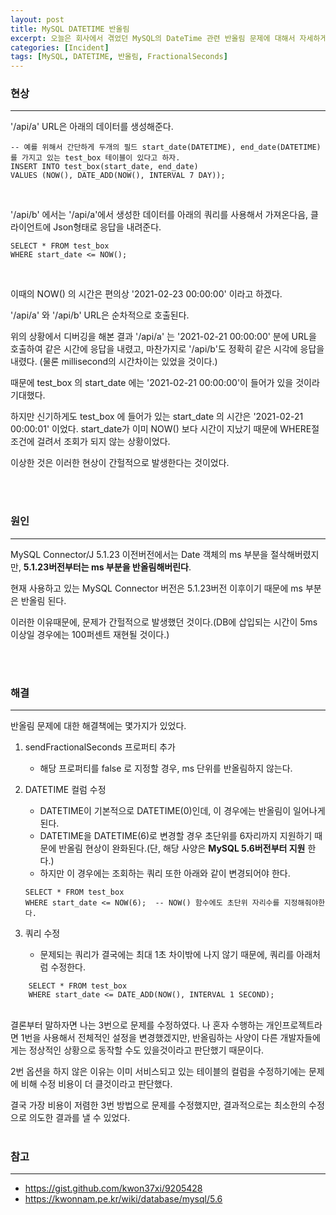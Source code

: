 ```yaml
---
layout: post
title: MySQL DATETIME 반올림
excerpt: 오늘은 회사에서 겪었던 MySQL의 DateTime 관련 반올림 문제에 대해서 자세하게 알아보려고 한다.
categories: [Incident]
tags: [MySQL, DATETIME, 반올림, FractionalSeconds]
---
```


### 현상
<hr>
'/api/a' URL은 아래의 데이터를 생성해준다. 

~~~mysql
-- 예를 위해서 간단하게 두개의 필드 start_date(DATETIME), end_date(DATETIME)를 가지고 있는 test_box 테이블이 있다고 하자.
INSERT INTO test_box(start_date, end_date)
VALUES (NOW(), DATE_ADD(NOW(), INTERVAL 7 DAY));
~~~
<br>

'/api/b' 에서는 '/api/a'에서 생성한 데이터를 아래의 쿼리를 사용해서 가져온다음, 클라이언트에 Json형태로 응답을 내려준다.

~~~mysql
SELECT * FROM test_box
WHERE start_date <= NOW();
~~~
<br>

이때의 NOW() 의 시간은 편의상 '2021-02-23 00:00:00' 이라고 하겠다.

'/api/a' 와 '/api/b' URL은 순차적으로 호출된다.

위의 상황에서 디버깅을 해본 결과 '/api/a' 는 '2021-02-21 00:00:00' 분에 URL을 호출하여 같은 시간에 응답을 내렸고, 마찬가지로 '/api/b'도 정확히 같은 시각에 응답을 내렸다.
(물론 millisecond의 시간차이는 있었을 것이다.)

때문에 test_box 의 start_date 에는 '2021-02-21 00:00:00'이 들어가 있을 것이라 기대했다.

하지만 신기하게도 test_box 에 들어가 있는 start_date 의 시간은 '2021-02-21 00:00:01' 이었다.
start_date가 이미 NOW() 보다 시간이 지났기 때문에 WHERE절 조건에 걸려서 조회가 되지 않는 상황이었다.

이상한 것은 이러한 현상이 간헐적으로 발생한다는 것이었다.

<br><br>


### 원인
<hr>

MySQL Connector/J 5.1.23 이전버전에서는 Date 객체의 ms 부분을 절삭해버렸지만, **5.1.23버전부터는 ms 부분을 반올림해버린다**.

현재 사용하고 있는 MySQL Connector 버전은 5.1.23버전 이후이기 때문에 ms 부분은 반올림 된다.

이러한 이유때문에, 문제가 간헐적으로 발생했던 것이다.(DB에 삽입되는 시간이 5ms 이상일 경우에는 100퍼센트 재현될 것이다.)

<br><br>

### 해결
<hr>

반올림 문제에 대한 해결책에는 몇가지가 있었다.

1. sendFractionalSeconds 프로퍼티 추가
    * 해당 프로퍼티를 false 로 지정할 경우, ms 단위를 반올림하지 않는다.
   
2. DATETIME 컬럼 수정
   * DATETIME이 기본적으로 DATETIME(0)인데, 이 경우에는 반올림이 일어나게된다.
   * DATETIME을 DATETIME(6)로 변경할 경우 초단위를 6자리까지 지원하기 때문에 반올림 현상이 완화된다.(단, 해당 사양은 **MySQL 5.6버전부터 지원** 한다.)
   * 하지만 이 경우에는 조회하는 쿼리 또한 아래와 같이 변경되어야 한다.
   ~~~mysql
   SELECT * FROM test_box
   WHERE start_date <= NOW(6);  -- NOW() 함수에도 초단위 자리수를 지정해줘야한다.
   ~~~
    
3. 쿼리 수정
    * 문제되는 쿼리가 결국에는 최대 1초 차이밖에 나지 않기 때문에, 쿼리를 아래처럼 수정한다.
 ~~~mysql
     SELECT * FROM test_box
     WHERE start_date <= DATE_ADD(NOW(), INTERVAL 1 SECOND);
 ~~~
   
<br>
결론부터 말하자면 나는 3번으로 문제를 수정하였다. 나 혼자 수행하는 개인프로젝트라면 1번을 사용해서 전체적인 설정을 변경했겠지만,
반올림하는 사양이 다른 개발자들에게는 정상적인 상황으로 동작할 수도 있을것이라고 판단했기 때문이다.

2번 옵션을 하지 않은 이유는 이미 서비스되고 있는 테이블의 컬럼을 수정하기에는 문제에 비해 수정 비용이 더 클것이라고 판단했다.

결국 가장 비용이 저렴한 3번 방법으로 문제를 수정했지만, 결과적으로는 최소한의 수정으로 의도한 결과를 낼 수 있었다.
<br><br>

### 참고
<hr>

* https://gist.github.com/kwon37xi/9205428
* https://kwonnam.pe.kr/wiki/database/mysql/5.6